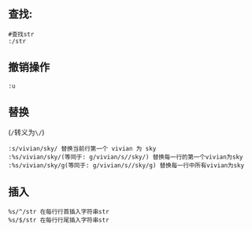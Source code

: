 ## 查找:

	#查找str
	:/str
## 撤销操作

	:u
## 替换
(`/`转义为`\/`)

	:s/vivian/sky/ 替换当前行第一个 vivian 为 sky
	:%s/vivian/sky/(等同于: g/vivian/s//sky/) 替换每一行的第一个vivian为sky
	:%s/vivian/sky/g(等同于: g/vivian/s//sky/g) 替换每一行中所有vivian为sky
## 插入

	%s/^/str 在每行行首插入字符串str
	%s/$/str 在每行行尾插入字符串str